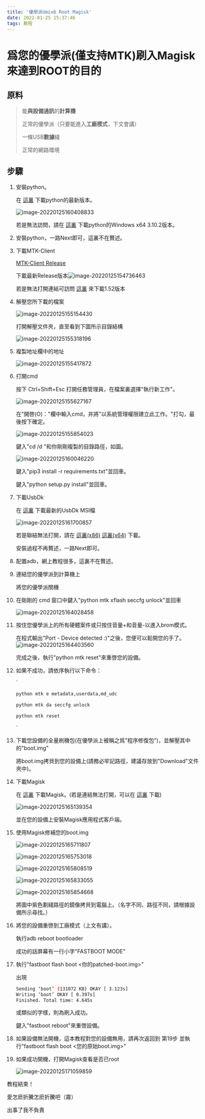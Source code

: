 ```yaml
---
title: '優學派Umix6 Root Magisk'
date: 2022-01-25 15:37:46
tags: 教程
---
```


# 爲您的優學派(僅支持MTK)刷入Magisk來達到ROOT的目的

## 原料

> 能**與設備通訊**的**計算機**
>
> 正常的優學派（只要能進入**工廠模式**，下文會講）
>
> 一條USB**數據**綫
>
> 正常的網路環境

## 步驟

1. 安裝python。

   在 [這裏](https://www.python.org/downloads/) 下載python的最新版本。

   ![image-20220125160408833](https://file.koto.cc/api/raw/?path=/blog/優學派Umix6%20Root%20Magisk/image-20220125160408833.png)

   若是無法訪問，請在 [這裏](https://file.koto.cc/api/raw/?path=/blog/優學派Umix6%20Root%20Magisk/python-3.10.2-amd64.exe) 下載python的Windows x64 3.10.2版本。

2. 安裝python，一路Next即可，這裏不在贅述。

3. 下載MTK-Client

   [MTK-Client Release](https://github.com/bkerler/mtkclient/releases)

   下載最新Release版本![image-20220125154736463](https://file.koto.cc/api/raw/?path=/blog/優學派Umix6%20Root%20Magisk/image-20220125154736463.png)

   若是無法打開連結可訪問 [這裏](https://file.koto.cc/api/raw/?path=/blog/優學派Umix6%20Root%20Magisk/mtkclient-1.52.zip) 來下載1.52版本

4. 解壓您所下載的檔案

   ![image-20220125155154430](https://file.koto.cc/api/raw/?path=/blog/優學派Umix6%20Root%20Magisk/image-20220125155154430.png)

   打開解壓文件夾，直至看到下圖所示目錄結構

   ![image-20220125155318196](https://file.koto.cc/api/raw/?path=/blog/優學派Umix6%20Root%20Magisk/image-20220125155318196.png)

5. 複製地址欄中的地址

   ![image-20220125155417872](https://file.koto.cc/api/raw/?path=/blog/優學派Umix6%20Root%20Magisk/image-20220125155417872.png)

6. 打開cmd

   按下 Ctrl+Shift+Esc 打開任務管理員，在檔案裏選擇"執行新工作"。

   ![image-20220125155627167](https://file.koto.cc/api/raw/?path=/blog/優學派Umix6%20Root%20Magisk/image-20220125155627167.png)

   在"開啓(O)："欄中輸入cmd，并將"以系統管理權限建立此工作。"打勾，最後按下確定。

   ![image-20220125155854023](https://file.koto.cc/api/raw/?path=/blog/優學派Umix6%20Root%20Magisk/image-20220125155854023.png)

   鍵入"cd /d "和你剛剛複製的目錄路徑，如圖。

   ![image-20220125160046220](https://file.koto.cc/api/raw/?path=/blog/優學派Umix6%20Root%20Magisk/image-20220125160046220.png)

   鍵入"pip3 install -r requirements.txt"並回車。

   鍵入"python setup.py install"並回車。

7. 下載UsbDk

   在 [這裏](https://github.com/daynix/UsbDk/releases/) 下載最新的UsbDk MSI檔

   ![image-20220125161700857](https://file.koto.cc/api/raw/?path=/blog/優學派Umix6%20Root%20Magisk/image-20220125161700857.png)

   若是聯結無法打開，請在 [這裏(x86)](‪https://file.koto.cc/api/raw/?path=/blog/優學派Umix6%20Root%20Magisk/UsbDk_1.0.22_x86.msi) [這裏(x64)](https://file.koto.cc/api/raw/?path=/blog/優學派Umix6%20Root%20Magisk/UsbDk_1.0.22_x64_2.msi) 下載。
   
   安裝過程不再贅述，一路Next即可。
   
8. 配置adb，網上教程很多，這裏不在贅述。

9. 連結您的優學派到計算機上

   將您的優學派關機

10. 在剛剛的 cmd 窗口中鍵入"python mtk xflash seccfg unlock"並回車

    ![image-20220125164028458](https://file.koto.cc/api/raw/?path=/blog/優學派Umix6%20Root%20Magisk/image-20220125164028458.png)

11. 按住您優學派上的所有硬體案件或只按住音量+和音量-以進入brom模式。

    在程式輸出"Port - Device detected :)"之後，您便可以鬆開您的手了。![image-20220125164403560](https://file.koto.cc/api/raw/?path=/blog/優學派Umix6%20Root%20Magisk/image-20220125164403560.png)

    完成之後，執行"python mtk reset"來重啓您的設備。

12. 如果不成功，請依序執行以下命令：

    `

    ```bash
    python mtk e metadata,userdata,md_udc
    ```

    ```bash
    python mtk da seccfg unlock
    ```

    ```bash
    python mtk reset
    ```

    `

13. 下載您設備的全量刷機包(在優學派上被稱之爲"程序修復包")，並解壓其中的"boot.img"

    將boot.img拷貝到您的設備上(請務必牢記路徑，建議存放到"Download"文件夾中)。

14. 下載Magisk

    在 [這裏](https://github.com/topjohnwu/Magisk/releases) 下載Magisk。(若是連結無法打開，可以在 [這裏](https://file.koto.cc/api/raw/?path=/blog/優學派Umix6%20Root%20Magisk/Magisk-v23.0.apk) 下載)

    ![image-20220125165139354](https://file.koto.cc/api/raw/?path=/blog/優學派Umix6%20Root%20Magisk/image-20220125165139354.png)

    並在您的設備上安裝Magisk應用程式客戶端。

15. 使用Magisk修補您的boot.img

    ![image-20220125165711807](https://file.koto.cc/api/raw/?path=/blog/優學派Umix6%20Root%20Magisk/image-20220125165711807.png)

    ![image-20220125165753018](https://file.koto.cc/api/raw/?path=/blog/優學派Umix6%20Root%20Magisk/image-20220125165753018.png)

    ![image-20220125165808519](https://file.koto.cc/api/raw/?path=/blog/優學派Umix6%20Root%20Magisk/image-20220125165808519.png)

    ![image-20220125165833055](https://file.koto.cc/api/raw/?path=/blog/優學派Umix6%20Root%20Magisk/image-20220125165833055.png)

    ![image-20220125165854668](https://file.koto.cc/api/raw/?path=/blog/優學派Umix6%20Root%20Magisk/image-20220125165854668.png)

    將圖中紫色劃綫路徑的鏡像拷貝到電腦上。（名字不同、路徑不同，請根據設備所示尋找。）

16. 將您的設備重啓到工廠模式（上文有講）。

    執行adb reboot bootloader

    成功的話屏幕有一行小字"FASTBOOT MODE"

17. 執行"fastboot flash boot <你的patched-boot.img>"

    出現

    ```bash
    Sending ‘boot’ (131072 KB) OKAY [ 3.123s]
    Writing ‘boot’ OKAY [ 0.397s]
    Finished. Total time: 4.645s
    ```

    或類似的字樣，則為刷入成功。

    鍵入"fastboot reboot"來重啓設備。

18. 如果設備無法開機，這本教程對您的設備無用，請再次返回到 第19步 並執行"fastboot flash boot <您的原始boot.img>"

19. 如果成功開機，打開Magisk查看是否已root

    ![image-20220125171059859](https://file.koto.cc/api/raw/?path=/blog/優學派Umix6%20Root%20Magisk/image-20220125171059859.png)

教程結束！

愛怎麽折騰怎麽折騰吧（霧）

出事了我不負責
